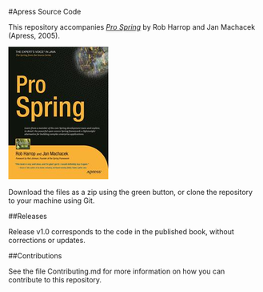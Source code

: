 #Apress Source Code

This repository accompanies [*Pro Spring*](http://www.apress.com/9781590594612) by Rob Harrop and Jan Machacek (Apress, 2005).

![Cover image](9781590594612.jpg)

Download the files as a zip using the green button, or clone the repository to your machine using Git.

##Releases

Release v1.0 corresponds to the code in the published book, without corrections or updates.

##Contributions

See the file Contributing.md for more information on how you can contribute to this repository.
